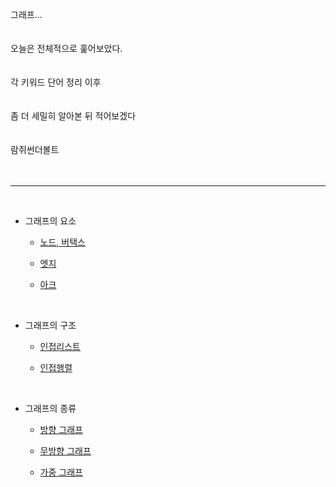 그래프...
<br><br><br>
오늘은 전체적으로 훑어보았다.
<br><br><br>
각 키워드 단어 정리 이후
<br><br>
<br>
좀 더 세밀히 알아본 뒤 적어보겠다
<br><br><br>
람쥐썬더볼트
<br><br>
<br>
___
<br>

- 그래프의 요소

    - [노드, 버택스](/wiki/reviews/week3_word/graph_ele.md#노드-버택스)


    - [엣지](/wiki/reviews/week3_word/graph_ele.md#엣지)


    - [아크](/wiki/reviews/week3_word/graph_ele.md#아크)

<br>

- 그래프의 구조

    - [인접리스트](/wiki/reviews/week3_word/graph_rend.md#인접리스트)

    - [인접행렬](/wiki/reviews/week3_word/graph_rend.md#인접행렬)

<br>

- 그래프의 종류

    - [방향 그래프](/wiki/reviews/week3_word/graph_type.md#방향-그래프)

    - [무방향 그래프](/wiki/reviews/week3_word/graph_type.md#무방향-그래프)

    - [가중 그래프](/wiki/reviews/week3_word/graph_type.md#가중-그래프)